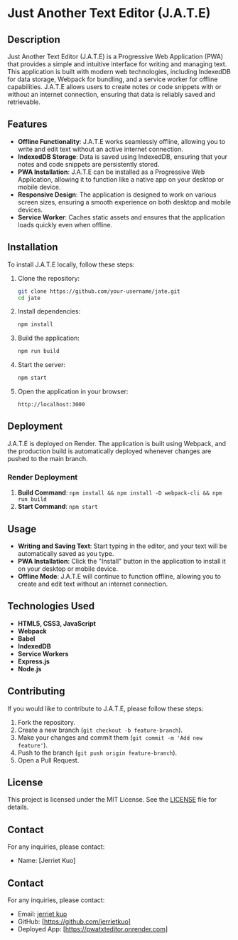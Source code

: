 # Just Another Text Editor (J.A.T.E)

## Description

Just Another Text Editor (J.A.T.E) is a Progressive Web Application (PWA) that provides a simple and intuitive interface for writing and managing text. This application is built with modern web technologies, including IndexedDB for data storage, Webpack for bundling, and a service worker for offline capabilities. J.A.T.E allows users to create notes or code snippets with or without an internet connection, ensuring that data is reliably saved and retrievable.

## Features

- **Offline Functionality**: J.A.T.E works seamlessly offline, allowing you to write and edit text without an active internet connection.
- **IndexedDB Storage**: Data is saved using IndexedDB, ensuring that your notes and code snippets are persistently stored.
- **PWA Installation**: J.A.T.E can be installed as a Progressive Web Application, allowing it to function like a native app on your desktop or mobile device.
- **Responsive Design**: The application is designed to work on various screen sizes, ensuring a smooth experience on both desktop and mobile devices.
- **Service Worker**: Caches static assets and ensures that the application loads quickly even when offline.

## Installation

To install J.A.T.E locally, follow these steps:

1. Clone the repository:
    ```bash
    git clone https://github.com/your-username/jate.git
    cd jate
    ```

2. Install dependencies:
    ```bash
    npm install
    ```

3. Build the application:
    ```bash
    npm run build
    ```

4. Start the server:
    ```bash
    npm start
    ```

5. Open the application in your browser:
    ```
    http://localhost:3000
    ```

## Deployment

J.A.T.E is deployed on Render. The application is built using Webpack, and the production build is automatically deployed whenever changes are pushed to the main branch.

### Render Deployment

1. **Build Command**: `npm install && npm install -D webpack-cli && npm run build`
2. **Start Command**: `npm start`

## Usage

- **Writing and Saving Text**: Start typing in the editor, and your text will be automatically saved as you type.
- **PWA Installation**: Click the "Install" button in the application to install it on your desktop or mobile device.
- **Offline Mode**: J.A.T.E will continue to function offline, allowing you to create and edit text without an internet connection.

## Technologies Used

- **HTML5, CSS3, JavaScript**
- **Webpack**
- **Babel**
- **IndexedDB**
- **Service Workers**
- **Express.js**
- **Node.js**

## Contributing

If you would like to contribute to J.A.T.E, please follow these steps:

1. Fork the repository.
2. Create a new branch (`git checkout -b feature-branch`).
3. Make your changes and commit them (`git commit -m 'Add new feature'`).
4. Push to the branch (`git push origin feature-branch`).
5. Open a Pull Request.

## License

This project is licensed under the MIT License. See the [LICENSE](LICENSE) file for details.

## Contact

For any inquiries, please contact:
- Name: [Jerriet Kuo]

## Contact

For any inquiries, please contact:

- Email: [jerriet kuo](mailto:jerrietkuo@gmail.com)
- GitHub: [https://github.com/jerrietkuo]
- Deployed App: [https://pwatxteditor.onrender.com]